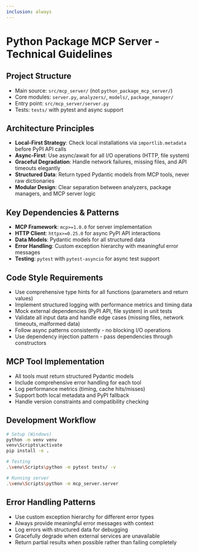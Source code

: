 ```yaml
---
inclusion: always
---
```


# Python Package MCP Server - Technical Guidelines

## Project Structure
- Main source: `src/mcp_server/` (not `python_package_mcp_server/`)
- Core modules: `server.py`, `analyzers/`, `models/`, `package_manager/`
- Entry point: `src/mcp_server/server.py`
- Tests: `tests/` with pytest and async support

## Architecture Principles
- **Local-First Strategy**: Check local installations via `importlib.metadata` before PyPI API calls
- **Async-First**: Use async/await for all I/O operations (HTTP, file system)
- **Graceful Degradation**: Handle network failures, missing files, and API timeouts elegantly
- **Structured Data**: Return typed Pydantic models from MCP tools, never raw dictionaries
- **Modular Design**: Clear separation between analyzers, package managers, and MCP server logic

## Key Dependencies & Patterns
- **MCP Framework**: `mcp>=1.0.0` for server implementation
- **HTTP Client**: `httpx>=0.25.0` for async PyPI API interactions  
- **Data Models**: Pydantic models for all structured data
- **Error Handling**: Custom exception hierarchy with meaningful error messages
- **Testing**: `pytest` with `pytest-asyncio` for async test support

## Code Style Requirements
- Use comprehensive type hints for all functions (parameters and return values)
- Implement structured logging with performance metrics and timing data
- Mock external dependencies (PyPI API, file system) in unit tests
- Validate all input data and handle edge cases (missing files, network timeouts, malformed data)
- Follow async patterns consistently - no blocking I/O operations
- Use dependency injection pattern - pass dependencies through constructors

## MCP Tool Implementation
- All tools must return structured Pydantic models
- Include comprehensive error handling for each tool
- Log performance metrics (timing, cache hits/misses)
- Support both local metadata and PyPI fallback
- Handle version constraints and compatibility checking

## Development Workflow
```bash
# Setup (Windows)
python -m venv venv
venv\Scripts\activate
pip install -e .

# Testing
.\venv\Scripts\python -m pytest tests/ -v

# Running server
.\venv\Scripts\python -m mcp_server.server
```

## Error Handling Patterns
- Use custom exception hierarchy for different error types
- Always provide meaningful error messages with context
- Log errors with structured data for debugging
- Gracefully degrade when external services are unavailable
- Return partial results when possible rather than failing completely